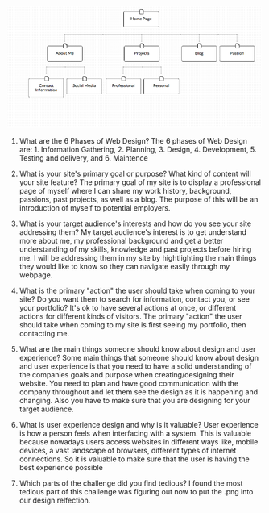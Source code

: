 ![SiteMap](imgs/site_map.png)

1. What are the 6 Phases of Web Design?
  The 6 phases of Web Design are: 1. Information Gathering, 2. Planning, 3. Design, 4. Development, 5. Testing and delivery, and 6. Maintence

2. What is your site's primary goal or purpose? What kind of content will your site feature?
  The primary goal of my site is to display a professional page of myself where I can share my work history, background, passions, past projects, as well as a blog. The purpose of this will be an introduction of myself to potential employers.

3. What is your target audience's interests and how do you see your site addressing them?
  My target audience's interest is to get understand more about me, my professional background and get a better understanding of my skills, knowledge and past projects before hiring me. I will be addressing them in my site by hightlighting the main things they would like to know so they can navigate easily through my webpage.

4. What is the primary "action" the user should take when coming to your site? Do you want them to search for information, contact you, or see your portfolio? It's ok to have several actions at once, or different actions for different kinds of visitors.
  The primary "action" the user should take when coming to my site is first seeing my portfolio, then contacting me.

5. What are the main things someone should know about design and user experience?
  Some main things that someone should know about design and user experience is that you need to have a solid understanding of the companies goals and purpose when creating/designing their website. You need to plan and have good communication with the company throughout and let them see the design as it is happening and changing. Also you have to make sure that you are designing for your target audience.

6. What is user experience design and why is it valuable?
  User experience is how a person feels when interfacing with a system. This is valuable because nowadays users access websites in different ways like, mobile devices, a vast landscape of browsers, different types of internet connections. So it is valuable to make sure that the user is having the best experience possible

7. Which parts of the challenge did you find tedious?
  I found the most tedious part of this challenge was figuring out now to put the .png into our design relfection.
